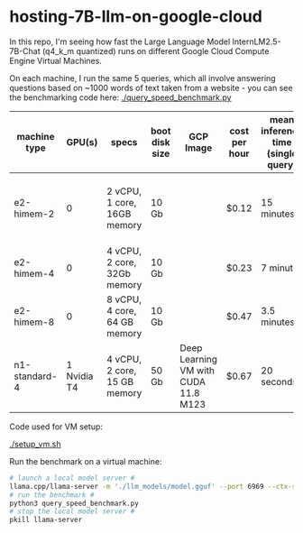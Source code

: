 # hosting-7B-llm-on-google-cloud

In this repo, I'm seeing how fast the Large Language Model InternLM2.5-7B-Chat (q4_k_m quantized) runs on different Google Cloud Compute Engine Virtual Machines.

On each machine, I run the same 5 queries, which all involve answering questions based on ~1000 words of text taken from a website - you can see the benchmarking code here: [./query_speed_benchmark.py](./query_speed_benchmark.py)

| machine type  | GPU(s)      | specs                        | boot disk size | GCP Image                            | cost per hour | mean inference time (single query) | all inference times (single queries)         |
| ------------- | ----------- | ---------------------------- | -------------- | ------------------------------------ | ------------- | ---------------------------------- | -------------------------------------------- |
| e2-himem-2    | 0           | 2 vCPU, 1 core, 16GB memory  | 10 Gb          |                                      | $0.12         | 15 minutes                         | 878 (I got bored and stopped after this one) |
| e2-himem-4    | 0           | 4 vCPU, 2 core, 32Gb memory  | 10 Gb          |                                      | $0.23         | 7 minutes                          | 418, 440, 422, 419, 435                      |
| e2-himem-8    | 0           | 8 vCPU, 4 core, 64 GB memory | 10 Gb          |                                      | $0.47         | 3.5 minutes                        | 205, 215, 209, 204, 215                      |
| n1-standard-4 | 1 Nvidia T4 | 4 vCPU, 2 core, 15 GB memory | 50 Gb          | Deep Learning VM with CUDA 11.8 M123 | $0.67         | 20 seconds                         | 7, 30, 13, 12, 41                            |

Code used for VM setup:

[./setup_vm.sh](./setup_vm.sh)

Run the benchmark on a virtual machine:

```bash
# launch a local model server #
llama.cpp/llama-server -m './llm_models/model.gguf' --port 6969 --ctx-size 2000 > /dev/null 2>&1 &
# run the benchmark #
python3 query_speed_benchmark.py
# stop the local model server #
pkill llama-server
```
